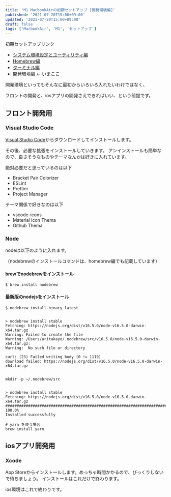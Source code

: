 ```yaml
---
title: 'M1 MacbookAirの初期セットアップ [開発環境編]'
published: '2021-07-20T15:00+09:00'
updated: '2021-07-20T15:00+09:00'
draft: false
tags: ['MacbookAir', 'M1', 'セットアップ']
---
```


初期セットアップリンク
- [システム環境設定とユーティリティ編](https://gg-box.com/2021_07/2021_07_11_macbook_setup_init/)
- [Homebrew編](https://gg-box.com/2021_07/2021_07_12_macbook_setup_homebrew/)
- [ターミナル編](https://gg-box.com/2021_07/2021_07_18_macbook_setup_tarminal/)
- 開発環境編 ← いまここ

開発環境といってもそんなに最初からいろいろ入れたいわけではなく、

フロントの開発と、iosアプリの開発さえできればいい、という前提です。

## フロント開発用

### Visual Studio Code

[Visual Studio Code](https://azure.microsoft.com/ja-jp/products/visual-studio-code/)からダウンロードしてインストールします。


その後、必要な拡張をインストールしていきます。
アンインストールも簡単なので、良さそうなものやテーマなんかは好きに入れています。

絶対必要だと思っているのは以下
 - Bracket Pair Colorizer
 - ESLint
 - Prettier
 - Project Manager

テーマ関係で好きなのは以下
 - vscode-icons
 - Material Icon Thema
 - Github Thema

### Node

nodeは以下のように入れます。

（nodebrewのインストールコマンドは、homebrew編でも記載しています）

#### brewでnodebrewをインストール

```
$ brew install nodebrew
```

#### 最新版のnodejsをインストール

```
$ nodebrew install-binary latest


> nodebrew install stable
Fetching: https://nodejs.org/dist/v16.5.0/node-v16.5.0-darwin-x64.tar.gz
Warning: Failed to create the file                                             
Warning: /Users/aritakayo/.nodebrew/src/v16.5.0/node-v16.5.0-darwin-x64.tar.gz:
Warning:  No such file or directory

curl: (23) Failed writing body (0 != 1119)
download failed: https://nodejs.org/dist/v16.5.0/node-v16.5.0-darwin-x64.tar.gz


mkdir -p ~/.nodebrew/src


> nodebrew install stable     
Fetching: https://nodejs.org/dist/v16.5.0/node-v16.5.0-darwin-x64.tar.gz
######################################################################### 100.0%
Installed successfully

# yarn を使う場合
brew install yarn
```

## iosアプリ開発用

### Xcode

App Storeからインストールします。めっちゃ時間かかるので、びっくりしないで待ちましょう。
インストールはこれだけで終わります。

ios環境はこれで終わりです。